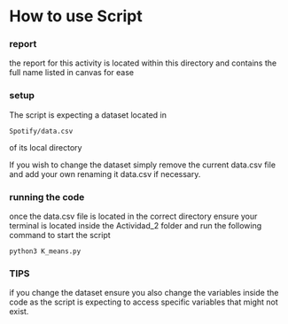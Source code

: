 # How to use Script

### report
the report for this activity is located within this directory and contains the full name listed in canvas for ease

### setup
The script is expecting a dataset located in 
```
Spotify/data.csv
```
of its local directory

If you wish to change the dataset simply remove the current data.csv file and add your own renaming it data.csv if necessary.

### running the code
once the data.csv file is located in the correct directory ensure your terminal is located inside the Actividad_2 folder and run the following command to start the script

```
python3 K_means.py
```

### TIPS
if you change the dataset ensure you also change the variables inside the code as the script is expecting to access specific variables that might not exist.
